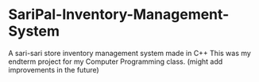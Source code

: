 # SariPal-Inventory-Management-System
A sari-sari store inventory management system made in C++
This was my endterm project for my Computer Programming class.
(might add improvements in the future)

